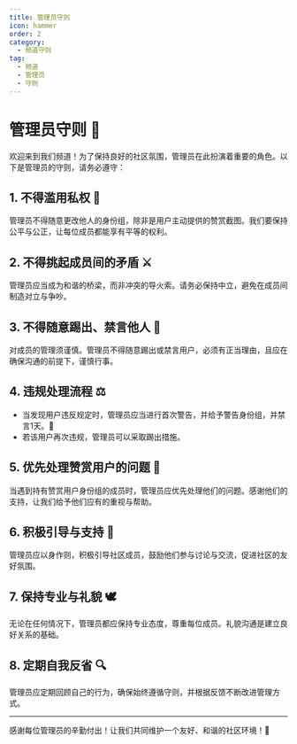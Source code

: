 ```yaml
---
title: 管理员守则
icon: hammer
order: 2
category:
  - 频道守则
tag:
  - 频道
  - 管理员
  - 守则
---
```

# 管理员守则 📜

欢迎来到我们频道！为了保持良好的社区氛围，管理员在此扮演着重要的角色。以下是管理员的守则，请务必遵守：

## 1. 不得滥用私权 🚫
管理员不得随意更改他人的身份组，除非是用户主动提供的赞赏截图。我们要保持公平与公正，让每位成员都能享有平等的权利。

## 2. 不得挑起成员间的矛盾 ⚔️
管理员应当成为和谐的桥梁，而非冲突的导火索。请务必保持中立，避免在成员间制造对立与争吵。

## 3. 不得随意踢出、禁言他人 🛑
对成员的管理须谨慎。管理员不得随意踢出或禁言用户，必须有正当理由，且应在确保沟通的前提下，谨慎行事。

## 4. 违规处理流程 ⚖️
- 当发现用户违反规定时，管理员应当进行首次警告，并给予警告身份组，并禁言1天。📌  
- 若该用户再次违规，管理员可以采取踢出措施。

## 5. 优先处理赞赏用户的问题 🌟
当遇到持有赞赏用户身份组的成员时，管理员应优先处理他们的问题。感谢他们的支持，让我们给予他们应有的重视与帮助。

## 6. 积极引导与支持 🤝
管理员应以身作则，积极引导社区成员，鼓励他们参与讨论与交流，促进社区的友好氛围。

## 7. 保持专业与礼貌 🕊️
无论在任何情况下，管理员都应保持专业态度，尊重每位成员。礼貌沟通是建立良好关系的基础。

## 8. 定期自我反省 🔍
管理员应定期回顾自己的行为，确保始终遵循守则，并根据反馈不断改进管理方式。

---

感谢每位管理员的辛勤付出！让我们共同维护一个友好、和谐的社区环境！🌈